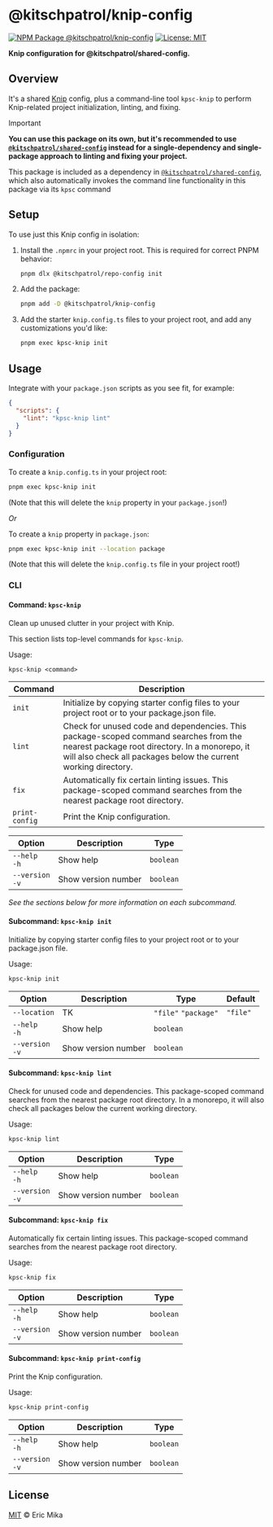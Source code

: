 <!--+ Warning: Content inside HTML comment blocks was generated by mdat and may be overwritten. +-->

<!-- title -->

# @kitschpatrol/knip-config

<!-- /title -->

<!-- badges -->

[![NPM Package @kitschpatrol/knip-config](https://img.shields.io/npm/v/@kitschpatrol/knip-config.svg)](https://npmjs.com/package/@kitschpatrol/knip-config)
[![License: MIT](https://img.shields.io/badge/License-MIT-yellow.svg)](https://opensource.org/licenses/MIT)

<!-- /badges -->

<!-- description -->

**Knip configuration for @kitschpatrol/shared-config.**

<!-- /description -->

## Overview

It's a shared [Knip](https://knip.dev) config, plus a command-line tool `kpsc-knip` to perform Knip-related project initialization, linting, and fixing.

<!-- recommendation -->

> [!Important]
>
> **You can use this package on its own, but it's recommended to use [`@kitschpatrol/shared-config`](https://www.npmjs.com/package/@kitschpatrol/shared-config) instead for a single-dependency and single-package approach to linting and fixing your project.**
>
> This package is included as a dependency in [`@kitschpatrol/shared-config`](https://www.npmjs.com/package/@kitschpatrol/shared-config), which also automatically invokes the command line functionality in this package via its `kpsc` command

<!-- /recommendation -->

## Setup

To use just this Knip config in isolation:

1. Install the `.npmrc` in your project root. This is required for correct PNPM behavior:

   ```sh
   pnpm dlx @kitschpatrol/repo-config init
   ```

2. Add the package:

   ```sh
   pnpm add -D @kitschpatrol/knip-config
   ```

3. Add the starter `knip.config.ts` files to your project root, and add any customizations you'd like:

   ```sh
   pnpm exec kpsc-knip init
   ```

## Usage

Integrate with your `package.json` scripts as you see fit, for example:

```json
{
  "scripts": {
    "lint": "kpsc-knip lint"
  }
}
```

### Configuration

To create a `knip.config.ts` in your project root:

```sh
pnpm exec kpsc-knip init
```

(Note that this will delete the `knip` property in your `package.json`!)

_Or_

To create a `knip` property in `package.json`:

```sh
pnpm exec kpsc-knip init --location package
```

(Note that this will delete the `knip.config.ts` file in your project root!)

### CLI

<!-- cli-help -->

#### Command: `kpsc-knip`

Clean up unused clutter in your project with Knip.

This section lists top-level commands for `kpsc-knip`.

Usage:

```txt
kpsc-knip <command>
```

| Command        | Description                                                                                                                                                                                               |
| -------------- | --------------------------------------------------------------------------------------------------------------------------------------------------------------------------------------------------------- |
| `init`         | Initialize by copying starter config files to your project root or to your package.json file.                                                                                                             |
| `lint`         | Check for unused code and dependencies. This package-scoped command searches from the nearest package root directory. In a monorepo, it will also check all packages below the current working directory. |
| `fix`          | Automatically fix certain linting issues. This package-scoped command searches from the nearest package root directory.                                                                                   |
| `print-config` | Print the Knip configuration.                                                                                                                                                                             |

| Option              | Description         | Type      |
| ------------------- | ------------------- | --------- |
| `--help`<br>`-h`    | Show help           | `boolean` |
| `--version`<br>`-v` | Show version number | `boolean` |

_See the sections below for more information on each subcommand._

#### Subcommand: `kpsc-knip init`

Initialize by copying starter config files to your project root or to your package.json file.

Usage:

```txt
kpsc-knip init
```

| Option              | Description         | Type                 | Default  |
| ------------------- | ------------------- | -------------------- | -------- |
| `--location`        | TK                  | `"file"` `"package"` | `"file"` |
| `--help`<br>`-h`    | Show help           | `boolean`            |          |
| `--version`<br>`-v` | Show version number | `boolean`            |          |

#### Subcommand: `kpsc-knip lint`

Check for unused code and dependencies. This package-scoped command searches from the nearest package root directory. In a monorepo, it will also check all packages below the current working directory.

Usage:

```txt
kpsc-knip lint
```

| Option              | Description         | Type      |
| ------------------- | ------------------- | --------- |
| `--help`<br>`-h`    | Show help           | `boolean` |
| `--version`<br>`-v` | Show version number | `boolean` |

#### Subcommand: `kpsc-knip fix`

Automatically fix certain linting issues. This package-scoped command searches from the nearest package root directory.

Usage:

```txt
kpsc-knip fix
```

| Option              | Description         | Type      |
| ------------------- | ------------------- | --------- |
| `--help`<br>`-h`    | Show help           | `boolean` |
| `--version`<br>`-v` | Show version number | `boolean` |

#### Subcommand: `kpsc-knip print-config`

Print the Knip configuration.

Usage:

```txt
kpsc-knip print-config
```

| Option              | Description         | Type      |
| ------------------- | ------------------- | --------- |
| `--help`<br>`-h`    | Show help           | `boolean` |
| `--version`<br>`-v` | Show version number | `boolean` |

<!-- /cli-help -->

<!-- license -->

## License

[MIT](license.txt) © Eric Mika

<!-- /license -->
